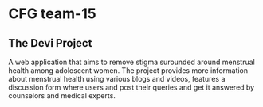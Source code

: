 # CFG team-15

## The Devi Project
A web application that aims to remove stigma surounded around menstrual health among adoloscent women. The project provides more information about menstrual health using various blogs and videos, features a discussion form where users and post their queries and get it answered by counselors and medical experts. 


## 
